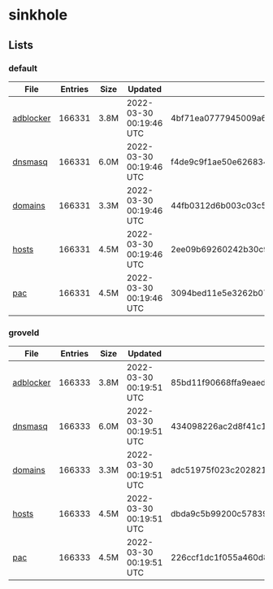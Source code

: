 # sinkhole

## Lists

### default

|File|Entries|Size|Updated|Hash|
|-|-|-|-|-|
|[adblocker](https://raw.githubusercontent.com/groveld/sinkhole/lists/default/adblocker.txt)|166331|3.8M|2022-03-30 00:19:46 UTC|4bf71ea0777945009a675fb73fb3aeaa0c76fa9ccd976f907a1f3e7801212698|
|[dnsmasq](https://raw.githubusercontent.com/groveld/sinkhole/lists/default/dnsmasq.txt)|166331|6.0M|2022-03-30 00:19:46 UTC|f4de9c9f1ae50e6268342e11df42ee478654c74feac2762e2146a6c2495f085d|
|[domains](https://raw.githubusercontent.com/groveld/sinkhole/lists/default/domains.txt)|166331|3.3M|2022-03-30 00:19:46 UTC|44fb0312d6b003c03c571c61b5d015cf58fc88323aa4add1780948cdc3749ecd|
|[hosts](https://raw.githubusercontent.com/groveld/sinkhole/lists/default/hosts.txt)|166331|4.5M|2022-03-30 00:19:46 UTC|2ee09b69260242b30c94abb973242eb7f74b1799689d48b7ac7b7cb701c4ef61|
|[pac](https://raw.githubusercontent.com/groveld/sinkhole/lists/default/pac.txt)|166331|4.5M|2022-03-30 00:19:46 UTC|3094bed11e5e3262b07600a9a3cc1ce216fb806800cf6f043c4503c9d374a59a|

### groveld

|File|Entries|Size|Updated|Hash|
|-|-|-|-|-|
|[adblocker](https://raw.githubusercontent.com/groveld/sinkhole/lists/groveld/adblocker.txt)|166333|3.8M|2022-03-30 00:19:51 UTC|85bd11f90668ffa9eaedc0e50649b40754ddd044e968cee0cd08af40ff90f152|
|[dnsmasq](https://raw.githubusercontent.com/groveld/sinkhole/lists/groveld/dnsmasq.txt)|166333|6.0M|2022-03-30 00:19:51 UTC|434098226ac2d8f41c11d069355abd32b06c64e278e4e6d1e13088a3c65d6325|
|[domains](https://raw.githubusercontent.com/groveld/sinkhole/lists/groveld/domains.txt)|166333|3.3M|2022-03-30 00:19:51 UTC|adc51975f023c20282102b0ddccbf5c88578aa0bcd71dc17fefdf0e177bb0907|
|[hosts](https://raw.githubusercontent.com/groveld/sinkhole/lists/groveld/hosts.txt)|166333|4.5M|2022-03-30 00:19:51 UTC|dbda9c5b99200c578399ff6ec47534ef5cee073d6a1ca0985f1e6be37c273036|
|[pac](https://raw.githubusercontent.com/groveld/sinkhole/lists/groveld/pac.txt)|166333|4.5M|2022-03-30 00:19:51 UTC|226ccf1dc1f055a460d8e3cd92ce6751ec37d8a764c30d02b73ba1b919b8c165|
